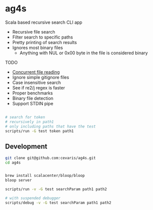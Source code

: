 # ag4s
Scala based recursive search CLI app

- Recursive file search
- Filter search to specific paths
- Pretty printing of search results
- Ignores most binary files
  - Anything with NUL or 0x00 byte in the file is considered binary

TODO
- [Concurrent file reading](https://geoff.greer.fm/2012/09/07/the-silver-searcher-adding-pthreads/)
- Ignore simple gitignore files
- Case insensitive search
- See if re2/j regex is faster
- Proper benchmarks
- Binary file detection
- Support STDIN pipe


## 
```bash
# search for token 
# recursively in path1 
# only including paths that have the test
scripts/run -G test token path1
```

## Development

``` bash
git clone git@github.com:cevaris/ag4s.git
cd ag4s


brew install scalacenter/bloop/bloop
bloop server

scripts/run -v -G test searchParam path1 path2

# with suspended debugger
scripts/debug -v -G test searchParam path1 path2
```


